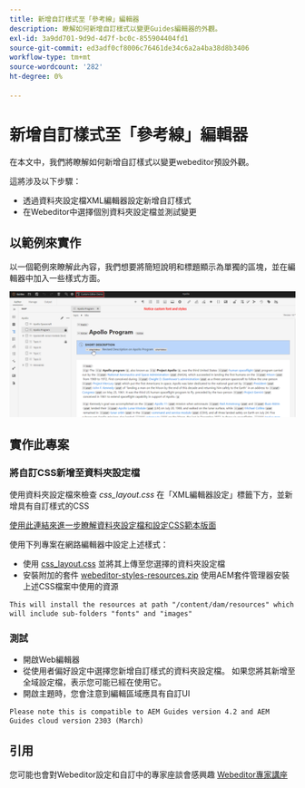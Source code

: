 ```yaml
---
title: 新增自訂樣式至「參考線」編輯器
description: 瞭解如何新增自訂樣式以變更Guides編輯器的外觀。
exl-id: 3a9dd701-9d9d-4d7f-bc0c-855904404fd1
source-git-commit: ed3adf0cf8006c76461de34c6a2a4ba38d8b3406
workflow-type: tm+mt
source-wordcount: '282'
ht-degree: 0%

---
```


# 新增自訂樣式至「參考線」編輯器

在本文中，我們將瞭解如何新增自訂樣式以變更webeditor預設外觀。

這將涉及以下步驟：
- 透過資料夾設定檔XML編輯器設定新增自訂樣式
- 在Webeditor中選擇個別資料夾設定檔並測試變更


## 以範例來實作

以一個範例來瞭解此內容，我們想要將簡短說明和標題顯示為單獨的區塊，並在編輯器中加入一些樣式方面。

![使用自訂樣式預覽Webeditor](../../../assets/authoring/webeditor-customstyles-preview.png)


## 實作此專案


### 將自訂CSS新增至資料夾設定檔

使用資料夾設定檔來檢查 *css_layout.css* 在「XML編輯器設定」標籤下方，並新增具有自訂樣式的CSS

[使用此連結來進一步瞭解資料夾設定檔和設定CSS範本版面](https://experienceleague.adobe.com/docs/experience-manager-guides-learn/videos/advanced-user-guide/editor-configuration.html?lang=en#customize-the-css-template-layout)

使用下列專案在網路編輯器中設定上述樣式：
- 使用 [css_layout.css](../../../assets/authoring/webeditor-customstyles-css_layout.css) 並將其上傳至您選擇的資料夾設定檔
- 安裝附加的套件 [webeditor-styles-resources.zip](../../../assets/authoring/webeditor-styles-resources.zip) 使用AEM套件管理器安裝上述CSS檔案中使用的資源

```
This will install the resources at path "/content/dam/resources" which will include sub-folders "fonts" and "images"
```


### 測試

- 開啟Web編輯器
- 從使用者偏好設定中選擇您新增自訂樣式的資料夾設定檔。 如果您將其新增至全域設定檔，表示您可能已經在使用它。
- 開啟主題時，您會注意到編輯區域應具有自訂UI

```
Please note this is compatible to AEM Guides version 4.2 and AEM Guides cloud version 2303 (March)
```


## 引用

您可能也會對Webeditor設定和自訂中的專家座談會感興趣 [Webeditor專家講座](https://experienceleague.adobe.com/docs/experience-manager-guides-learn/tutorials/knowledge-base/expert-session/webbased-authoring-jan2023.html?lang=en)
